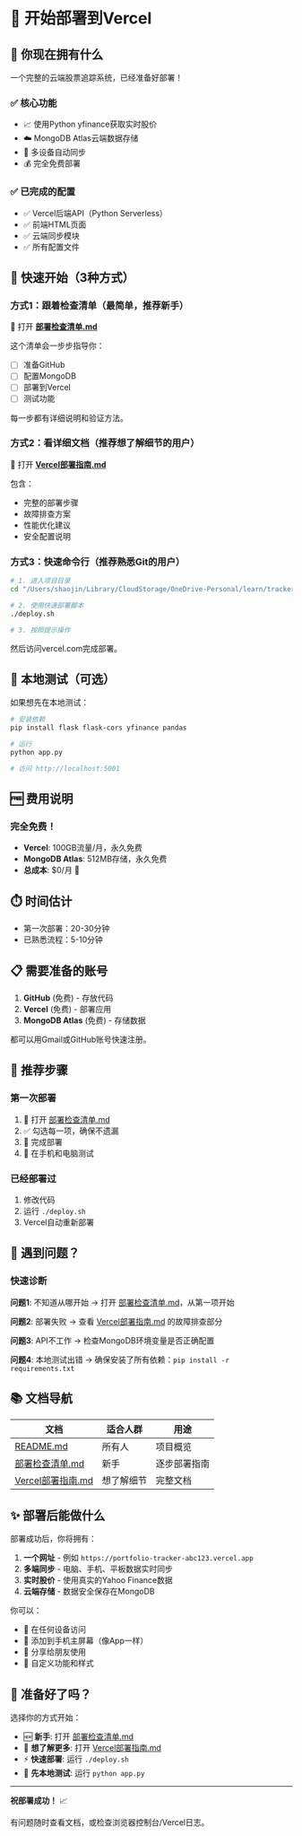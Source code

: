 # 🚀 开始部署到Vercel

## 📌 你现在拥有什么

一个完整的云端股票追踪系统，已经准备好部署！

### ✅ 核心功能
- 📈 使用Python yfinance获取实时股价
- ☁️ MongoDB Atlas云端数据存储
- 📱 多设备自动同步
- 💰 完全免费部署

### ✅ 已完成的配置
- ✅ Vercel后端API（Python Serverless）
- ✅ 前端HTML页面
- ✅ 云端同步模块
- ✅ 所有配置文件

## 🎯 快速开始（3种方式）

### 方式1：跟着检查清单（最简单，推荐新手）

📖 打开 **[部署检查清单.md](部署检查清单.md)**

这个清单会一步步指导你：
- ☐ 准备GitHub
- ☐ 配置MongoDB
- ☐ 部署到Vercel
- ☐ 测试功能

每一步都有详细说明和验证方法。

### 方式2：看详细文档（推荐想了解细节的用户）

📖 打开 **[Vercel部署指南.md](Vercel部署指南.md)**

包含：
- 完整的部署步骤
- 故障排查方案
- 性能优化建议
- 安全配置说明

### 方式3：快速命令行（推荐熟悉Git的用户）

```bash
# 1. 进入项目目录
cd "/Users/shaojin/Library/CloudStorage/OneDrive-Personal/learn/tracker"

# 2. 使用快速部署脚本
./deploy.sh

# 3. 按照提示操作
```

然后访问vercel.com完成部署。

## 📱 本地测试（可选）

如果想先在本地测试：

```bash
# 安装依赖
pip install flask flask-cors yfinance pandas

# 运行
python app.py

# 访问 http://localhost:5001
```

## 🆓 费用说明

### 完全免费！

- **Vercel**: 100GB流量/月，永久免费
- **MongoDB Atlas**: 512MB存储，永久免费
- **总成本**: $0/月 🎉

## ⏱️ 时间估计

- 第一次部署：20-30分钟
- 已熟悉流程：5-10分钟

## 📋 需要准备的账号

1. **GitHub** (免费) - 存放代码
2. **Vercel** (免费) - 部署应用
3. **MongoDB Atlas** (免费) - 存储数据

都可以用Gmail或GitHub账号快速注册。

## 🎯 推荐步骤

### 第一次部署
1. 📖 打开 [部署检查清单.md](部署检查清单.md)
2. ✅ 勾选每一项，确保不遗漏
3. 🚀 完成部署
4. 📱 在手机和电脑测试

### 已经部署过
1. 修改代码
2. 运行 `./deploy.sh`
3. Vercel自动重新部署

## 🐛 遇到问题？

### 快速诊断

**问题1**: 不知道从哪开始
→ 打开 [部署检查清单.md](部署检查清单.md)，从第一项开始

**问题2**: 部署失败
→ 查看 [Vercel部署指南.md](Vercel部署指南.md) 的故障排查部分

**问题3**: API不工作
→ 检查MongoDB环境变量是否正确配置

**问题4**: 本地测试出错
→ 确保安装了所有依赖：`pip install -r requirements.txt`

## 📚 文档导航

| 文档 | 适合人群 | 用途 |
|------|---------|------|
| [README.md](README.md) | 所有人 | 项目概览 |
| [部署检查清单.md](部署检查清单.md) | 新手 | 逐步部署指南 |
| [Vercel部署指南.md](Vercel部署指南.md) | 想了解细节 | 完整文档 |

## ✨ 部署后能做什么

部署成功后，你将拥有：

1. **一个网址** - 例如 `https://portfolio-tracker-abc123.vercel.app`
2. **多端同步** - 电脑、手机、平板数据实时同步
3. **实时股价** - 使用真实的Yahoo Finance数据
4. **云端存储** - 数据安全保存在MongoDB

你可以：
- 📱 在任何设备访问
- 💾 添加到手机主屏幕（像App一样）
- 🔗 分享给朋友使用
- 🎨 自定义功能和样式

## 🎉 准备好了吗？

选择你的方式开始：

- 🆕 **新手**: 打开 [部署检查清单.md](部署检查清单.md)
- 📖 **想了解更多**: 打开 [Vercel部署指南.md](Vercel部署指南.md)
- ⚡ **快速部署**: 运行 `./deploy.sh`
- 🧪 **先本地测试**: 运行 `python app.py`

---

**祝部署成功！** 📈

有问题随时查看文档，或检查浏览器控制台/Vercel日志。

